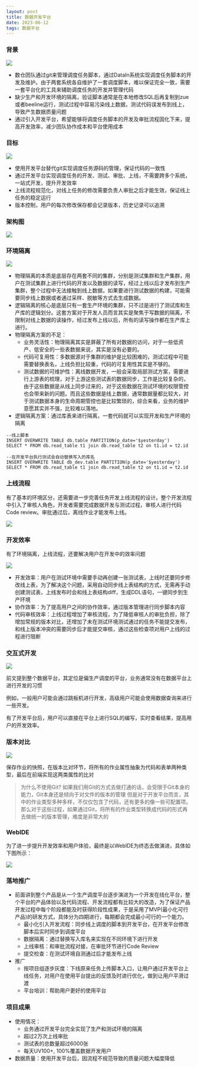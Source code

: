 ```yaml
---
layout: post
title: 数据开发平台
date: 2023-06-12
tags: 数据平台
---
```


### 背景

![](/images/posts/datadevelop/img01.png)

+ 数仓团队通过git来管理调度任务脚本，通过DataIn系统实现调度任务脚本的开发及维护。由于两套系统各自维护了一套调度脚本，难以保证完全一致，需要一套平台化的工具来辅助调度任务的开发并管理代码 
+ 缺少生产和开发环境的隔离，验证脚本通常是在本地修改SQL后再复制到zue或者beeline运行，测试过程中容易污染线上数据，测试代码误发布到线上，导致产生数据质量问题
+ 通过引入开发平台，希望能够将调度任务脚本的开发及审批流程固化下来，提高开发效率，减少团队协作成本和平台使用成本

### 目标

![](/images/posts/datadevelop/img02.png)

+ 使用开发平台替代git实现调度任务源码的管理，保证代码的一致性 
+ 通过开发平台实现调度任务的开发、测试、审批、上线，不需要跨多个系统，一站式开发，提升开发效率 
+ 上线流程规范化，对线上任务的修改需要负责人审批之后才能生效，保证线上任务的稳定运行 
+ 版本控制，用户的每次修改保存都会记录版本，历史记录可以追溯

### 架构图

![](/images/posts/datadevelop/img03.png)

### 环境隔离

![](/images/posts/datadevelop/img04.png)

+ 物理隔离的本质是底层存在两套不同的集群，分别是测试集群和生产集群，用户在测试集群上进行代码的开发以及数据的读写，经过上线以后才发布到生产集群，整个过程中无法接触到线上数据，如果要进行测试数据的构建，可能需要同步线上数据或者通过采样、脱敏等方式去生成数据。
+ 逻辑隔离的核心是底层只有一套生产环境的集群，只不过是进行了测试库和生产库的逻辑划分。这套方案对于开发人员而言其实是聚焦于写数据的隔离，不限制对线上数据的读操作，经过发布上线以后，所有的读写操作都在生产库上进行。
+ 物理隔离方案的不足： 
  + 业务灵活性：物理隔离其实是屏蔽了所有对数据的访问，对于一些低资产、低安全的一些表数据来说，其实是没有必要的。 
  + 代码可复用性：多数据源对于集群的维护是比较困难的，测试过程中可能需要替换表名，上线负担比较重，代码的可复用性其实是不够的。 
  + 测试数据的可维护性：离线数据开发，一般会采取局部测试方案，需要进行上游表的梳理，对于上游这些测试表的数据同步，工作是比较复杂的，由于这些数据是从线上同步过来的，对于这些数据在测试环境的权限管控也会带来新的问题。而且这些数据是线上数据，通常数据量都比较大，对于测试数据本身的生命周期管控也是比较繁琐的，综合来看，业务的维护意愿其实并不强，比较难以落地。
+ 逻辑隔离方案：通过库表来进行隔离，一套代码就可以实现开发和生产环境的隔离

```
--线上脚本
INSERT OVERWRITE TABLE db.table PARTITION(p_date='$yesterday')
SELECT * FROM db.read_table t1 join db.read_table t2 on t1.id = t2.id

--在开发平台执行测试会自动替换写入的库名
INSERT OVERWRITE TABLE db_dev.table PARTITION(p_date='$yesterday')
SELECT * FROM db.read_table t1 join db.read_table t2 on t1.id = t2.id
```

### 上线流程

有了基本的环境区分，还需要进一步完善任务开发上线流程的设计。整个开发流程中引入了审核人角色，开发者需要完成数据开发与测试过程，审核人进行代码Code review。审批通过后，离线作业才能发布上线。

![](/images/posts/datadevelop/img05.png)

### 开发效率

有了环境隔离，上线流程，还要解决用户在开发中的效率问题

![](/images/posts/datadevelop/img06.png)

+ 开发效率：用户在测试环境中需要手动再创建一张测试表，上线时还要同步修改线上表，为了解决这个问题，采用自动同步线上表结构的方式，无需再手动创建测试表，上线发布时会和线上表结构diff，生成DDL语句，一键同步到生产环境 
+ 协作效率：为了提高用户之间的协作效率，通过版本管理进行同步脚本内容 
+ 代码审核效率：上线过程增加了审核流程，为了降低审核人的审批负担，除了增加常规的版本对比，还增加了未在测试环境测试通过的任务不能提交发布，和线上版本冲突的需要同步后才能提交审核，通过这些检查项对用户上线的过程进行阻断

### 交互式开发

![](/images/posts/datadevelop/img07.png)

前文提到整个数据平台，其定位是偏生产调度的平台，业务通常没有在数据平台上进行开发的习惯

例如，一般用户可能会通过跳板机进行开发，高级用户可能会使用数据查询来进行一些开发。

有了开发平台后，用户可以直接在平台上进行SQL的编写，实时查看结果，提高用户的开发效率。

### 版本对比

![](/images/posts/datadevelop/img09.png)

保存作业的快照，在版本比对环节，将所有的作业属性抽象为代码和表单两种类型，最后在前端实现这两类属性的比对

>为什么不使用Git?
>如果我们用Git的方式去做打通的话，会受限于Git本身的能力，Git本身还是倾向于对文件的版本的管理
>但是对于开发平台而言，其中的作业类型多种多样，不仅仅包含了代码，还有更多的像一些可配置项。 
>那么对于这些过程，如果通过Git，将所有的作业类型转换成代码的形式再去做统一的版本管理，难度是非常大的

### WebIDE

为了进一步提升开发效率和用户体验，最终是以WebIDE为终态去做演进，具体如下图所示：

![](/images/posts/datadevelop/img08.png)

### 落地推广

+ 前面讲到整个产品是从一个生产调度平台逐步演进为一个开发在线化平台，整个平台的产品体验以及代码流程、开发流程都有比较大的改造，为了保证产品开发过程中每个阶段都能及时获得阶段性成果，于是采用了MVP(最小化可行产品)的研发方式，具体分为四期进行，每期都会完成最小可行的一个能力。 
  + 最小化引入开发流程：同步线上调度的脚本到开发平台，在开发平台修改脚本后实时同步到调度平台 
  + 数据隔离：通过替换写入库名来实现在不同环境下进行开发 
  + 上线审核：和审批流程对接，在审批环节进行Code Review 
  + 提交检查：在测试环境自测通过后才能发布上线
+ 推广 
  + 按项目组逐步灰度：下线原来任务上传脚本入口，让用户通过开发平台上线任务，对用户在使用平台提出的反馈及时进行优化，做到让用户平滑过渡 
  + 平台培训：帮助用户更好的使用平台

### 项目成果

+ 使用情况： 
  + 业务通过开发平台完全实现了生产和测试环境的隔离 
  + 超过2万次上线审批 
  + 测试表的总数量超过6000张 
  + 每天UV100+, 100%覆盖数据开发用户 
+ 数据质量：使用开发平台后，因流程不规范导致的质量问题大幅度降低

